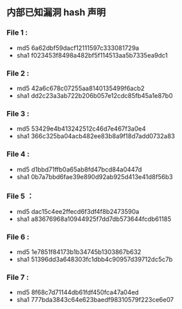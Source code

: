 ## 内部已知漏洞 hash 声明

### File 1 :
* md5 6a62dbf59dacf12111597c333081729a
* sha1 f023453f8498a482bf5f114513aa5b7335ea9dc1

### File 2 :
* md5 42a6c678c07255aa8140135499f6acb2
* sha1 dd2c23a3ab722b206b057e12cdc85fb45a1e87b0

### File 3 :
* md5 53429e4b413242512c46d7e467f3a0e4
* sha1 366c325ba04acb482ee83b8a9f18d7add0732a83

### File 4 :
* md5 d1bbd71ffb0a65ab8fd47bcd84a0447d
* sha1 0b7a7bbd6fae39e890d92ab925d413e41d8f56b3

### File 5 ：
* md5 dac15c4ee2ffecd6f3df4f8b2473590a
* sha1 a83676968a10944925f7dd7db573644fcdb61185

### File 6 :
* md5 1e7851f84173b1b34745b1303867b632
* sha1 51396dd3a648303fc1dbb4c90957d39712dc5c7b

### File 7 :
* md5 8f68c7d71144db61fdf450fca47a04ed
* sha1 777bda3843c64e623baedf98310579f223ce6e07
